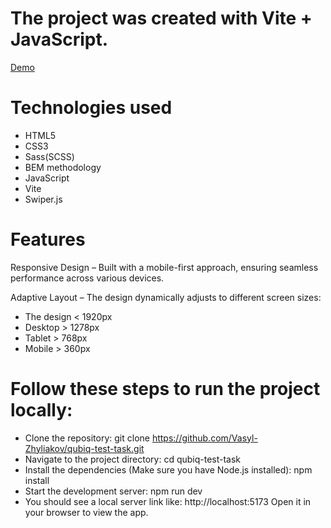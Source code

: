 # The project was created with Vite + JavaScript.

[Demo](https://vasyl-zhyliakov.github.io/qubiq-test-task/#)

# Technologies used

- HTML5
- CSS3
- Sass(SCSS)
- BEM methodology
- JavaScript
- Vite
- Swiper.js

# Features

Responsive Design – Built with a mobile-first approach, ensuring seamless performance across various devices.

Adaptive Layout – The design dynamically adjusts to different screen sizes:

- The design < 1920px
- Desktop > 1278px
- Tablet > 768px
- Mobile > 360px

# Follow these steps to run the project locally:

- Clone the repository:
  git clone https://github.com/Vasyl-Zhyliakov/qubiq-test-task.git
- Navigate to the project directory:
  cd qubiq-test-task
- Install the dependencies (Make sure you have Node.js installed):
  npm install
- Start the development server:
  npm run dev
- You should see a local server link like:
  http://localhost:5173
  Open it in your browser to view the app.
